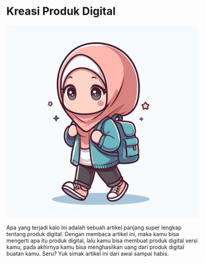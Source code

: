 # Kreasi Produk Digital

![Image 1](images/gambar2.png)

Apa yang terjadi kalo ini adalah sebuah artikel panjang super lengkap tentang produk digital. Dengan membaca artikel ini, maka kamu bisa mengerti apa itu produk digital, lalu kamu bisa membuat produk digital versi kamu, pada akhirnya kamu bisa menghasilkan uang dari produk digital buatan kamu. Seru? Yuk simak artikel ini dari awal sampai habis.

